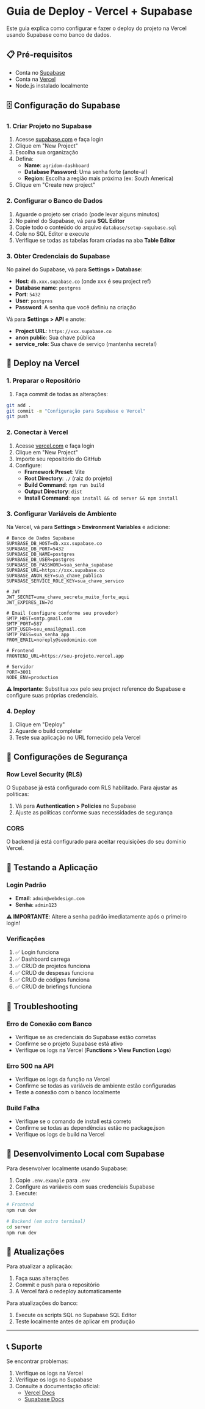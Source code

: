 # Guia de Deploy - Vercel + Supabase

Este guia explica como configurar e fazer o deploy do projeto na Vercel usando Supabase como banco de dados.

## 📋 Pré-requisitos

- Conta no [Supabase](https://supabase.com)
- Conta na [Vercel](https://vercel.com)
- Node.js instalado localmente

## 🗄️ Configuração do Supabase

### 1. Criar Projeto no Supabase

1. Acesse [supabase.com](https://supabase.com) e faça login
2. Clique em "New Project"
3. Escolha sua organização
4. Defina:
   - **Name**: `agridom-dashboard`
   - **Database Password**: Uma senha forte (anote-a!)
   - **Region**: Escolha a região mais próxima (ex: South America)
5. Clique em "Create new project"

### 2. Configurar o Banco de Dados

1. Aguarde o projeto ser criado (pode levar alguns minutos)
2. No painel do Supabase, vá para **SQL Editor**
3. Copie todo o conteúdo do arquivo `database/setup-supabase.sql`
4. Cole no SQL Editor e execute
5. Verifique se todas as tabelas foram criadas na aba **Table Editor**

### 3. Obter Credenciais do Supabase

No painel do Supabase, vá para **Settings > Database**:

- **Host**: `db.xxx.supabase.co` (onde xxx é seu project ref)
- **Database name**: `postgres`
- **Port**: `5432`
- **User**: `postgres`
- **Password**: A senha que você definiu na criação

Vá para **Settings > API** e anote:
- **Project URL**: `https://xxx.supabase.co`
- **anon public**: Sua chave pública
- **service_role**: Sua chave de serviço (mantenha secreta!)

## 🚀 Deploy na Vercel

### 1. Preparar o Repositório

1. Faça commit de todas as alterações:
```bash
git add .
git commit -m "Configuração para Supabase e Vercel"
git push
```

### 2. Conectar à Vercel

1. Acesse [vercel.com](https://vercel.com) e faça login
2. Clique em "New Project"
3. Importe seu repositório do GitHub
4. Configure:
   - **Framework Preset**: Vite
   - **Root Directory**: `./` (raiz do projeto)
   - **Build Command**: `npm run build`
   - **Output Directory**: `dist`
   - **Install Command**: `npm install && cd server && npm install`

### 3. Configurar Variáveis de Ambiente

Na Vercel, vá para **Settings > Environment Variables** e adicione:

```env
# Banco de Dados Supabase
SUPABASE_DB_HOST=db.xxx.supabase.co
SUPABASE_DB_PORT=5432
SUPABASE_DB_NAME=postgres
SUPABASE_DB_USER=postgres
SUPABASE_DB_PASSWORD=sua_senha_supabase
SUPABASE_URL=https://xxx.supabase.co
SUPABASE_ANON_KEY=sua_chave_publica
SUPABASE_SERVICE_ROLE_KEY=sua_chave_servico

# JWT
JWT_SECRET=uma_chave_secreta_muito_forte_aqui
JWT_EXPIRES_IN=7d

# Email (configure conforme seu provedor)
SMTP_HOST=smtp.gmail.com
SMTP_PORT=587
SMTP_USER=seu_email@gmail.com
SMTP_PASS=sua_senha_app
FROM_EMAIL=noreply@seudominio.com

# Frontend
FRONTEND_URL=https://seu-projeto.vercel.app

# Servidor
PORT=3001
NODE_ENV=production
```

**⚠️ Importante**: Substitua `xxx` pelo seu project reference do Supabase e configure suas próprias credenciais.

### 4. Deploy

1. Clique em "Deploy"
2. Aguarde o build completar
3. Teste sua aplicação no URL fornecido pela Vercel

## 🔐 Configurações de Segurança

### Row Level Security (RLS)

O Supabase já está configurado com RLS habilitado. Para ajustar as políticas:

1. Vá para **Authentication > Policies** no Supabase
2. Ajuste as políticas conforme suas necessidades de segurança

### CORS

O backend já está configurado para aceitar requisições do seu domínio Vercel.

## 🧪 Testando a Aplicação

### Login Padrão
- **Email**: `admin@webdesign.com`
- **Senha**: `admin123`

**⚠️ IMPORTANTE**: Altere a senha padrão imediatamente após o primeiro login!

### Verificações

1. ✅ Login funciona
2. ✅ Dashboard carrega
3. ✅ CRUD de projetos funciona
4. ✅ CRUD de despesas funciona
5. ✅ CRUD de códigos funciona
6. ✅ CRUD de briefings funciona

## 🔧 Troubleshooting

### Erro de Conexão com Banco
- Verifique se as credenciais do Supabase estão corretas
- Confirme se o projeto Supabase está ativo
- Verifique os logs na Vercel (**Functions > View Function Logs**)

### Erro 500 na API
- Verifique os logs da função na Vercel
- Confirme se todas as variáveis de ambiente estão configuradas
- Teste a conexão com o banco localmente

### Build Falha
- Verifique se o comando de install está correto
- Confirme se todas as dependências estão no package.json
- Verifique os logs de build na Vercel

## 📱 Desenvolvimento Local com Supabase

Para desenvolver localmente usando Supabase:

1. Copie `.env.example` para `.env`
2. Configure as variáveis com suas credenciais Supabase
3. Execute:
```bash
# Frontend
npm run dev

# Backend (em outro terminal)
cd server
npm run dev
```

## 🔄 Atualizações

Para atualizar a aplicação:

1. Faça suas alterações
2. Commit e push para o repositório
3. A Vercel fará o redeploy automaticamente

Para atualizações do banco:

1. Execute os scripts SQL no Supabase SQL Editor
2. Teste localmente antes de aplicar em produção

---

## 📞 Suporte

Se encontrar problemas:

1. Verifique os logs na Vercel
2. Verifique os logs no Supabase
3. Consulte a documentação oficial:
   - [Vercel Docs](https://vercel.com/docs)
   - [Supabase Docs](https://supabase.com/docs)